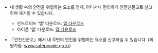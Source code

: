- 내 생활 속의 안전을 위협하는 요소를 언제, 어디서나 편리하게 안전신문고로 신고하여 제거할 수 있습니다.
  - 안드로이드 ‘앱’ 다운로드: [앱 다운로드](http://me2.do/5BWILJLo)
  - 아이폰 ‘앱’ 다운로드: [앱 다운로드](http://me2.do/G3UoAdl2)

- 「안전신문고」에서 내 주변의 안전을 위협하는 요소를 신고하실 수 있습니다. (회원가입: www.safepeople.go.kr)
